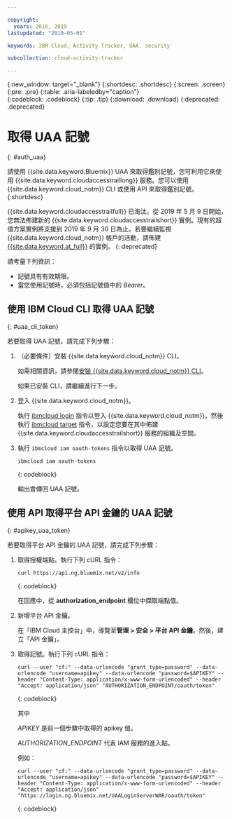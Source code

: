 ```yaml
---

copyright:
  years: 2016, 2019
lastupdated: "2019-05-01"

keywords: IBM Cloud, Activity Tracker, UAA, security

subcollection: cloud-activity-tracker

---
```


{:new_window: target="_blank"}
{:shortdesc: .shortdesc}
{:screen: .screen}
{:pre: .pre}
{:table: .aria-labeledby="caption"}    
{:codeblock: .codeblock}
{:tip: .tip}
{:download: .download}
{:deprecated: .deprecated}


# 取得 UAA 記號
{: #auth_uaa}

請使用 {{site.data.keyword.Bluemix}} UAA 來取得鑑別記號，您可利用它來使用 {{site.data.keyword.cloudaccesstraillong}} 服務。您可以使用 {{site.data.keyword.cloud_notm}} CLI 或使用 API 來取得鑑別記號。
{:shortdesc}

{{site.data.keyword.cloudaccesstrailfull}} 已淘汰。從 2019 年 5 月 9 日開始，您無法佈建新的 {{site.data.keyword.cloudaccesstrailshort}} 實例。現有的超值方案實例將支援到 2019 年 9 月 30 日為止。若要繼續監視 {{site.data.keyword.cloud_notm}} 帳戶的活動，請佈建 [{{site.data.keyword.at_full}}](/docs/services/Activity-Tracker-with-LogDNA?topic=logdnaat-getting-started#getting-started) 的實例。
{: deprecated}


請考量下列資訊：

* 記號具有有效期限。 
* 當您使用記號時，必須包括記號值中的 *Bearer*。
		
## 使用 IBM Cloud CLI 取得 UAA 記號
{: #uaa_cli_token}

若要取得 UAA 記號，請完成下列步驟：

1. （必要條件）安裝 {{site.data.keyword.cloud_notm}} CLI。

   如需相關資訊，請參閱[安裝 {{site.data.keyword.cloud_notm}} CLI](/docs/cli?topic=cloud-cli-ibmcloud-cli#ibmcloud-cli)。
   
   如果已安裝 CLI，請繼續進行下一步。
    
2. 登入 {{site.data.keyword.cloud_notm}}。 

    執行 [ibmcloud login](/docs/cli/reference/ibmcloud/bx_cli.html#ibmcloud_login) 指令以登入 {{site.data.keyword.cloud_notm}}，然後執行 [ibmcloud target](/docs/cli/reference/ibmcloud/bx_cli.html#ibmcloud_target) 指令，以設定您要在其中佈建 {{site.data.keyword.cloudaccesstrailshort}} 服務的組織及空間。
	
3. 執行 `ibmcloud iam oauth-tokens` 指令以取得 UAA 記號。

    ```
	ibmcloud iam oauth-tokens
	```
	{: codeblock}
	
	輸出會傳回 UAA 記號。


	


## 使用 API 取得平台 API 金鑰的 UAA 記號
{: #apikey_uaa_token}

若要取得平台 API 金鑰的 UAA 記號，請完成下列步驟：

1. 取得授權端點。執行下列 cURL 指令：

    ```
    curl https://api.ng.bluemix.net/v2/info
    ```
    {: codeblock}

    在回應中，從 **authorization_endpoint** 欄位中擷取端點值。

2. 新增平台 API 金鑰。

    在「IBM Cloud 主控台」中，導覽至**管理 > 安全 > 平台 API 金鑰**。然後，建立「API 金鑰」。

3. 取得記號。執行下列 cURL 指令：

    ```
    curl --user "cf:" --data-urlencode "grant_type=password" --data-urlencode "username=apikey" --data-urlencode "password=$APIKEY" --header "Content-Type: application/x-www-form-urlencoded" --header "Accept: application/json" "AUTHORIZATION_ENDPOINT/oauth/token"
    ```
    {: codeblock}

    其中 
    
    *APIKEY* 是前一個步驟中取得的 apikey 值。
    
    *AUTHORIZATION_ENDPOINT* 代表 IAM 服務的進入點。

    例如：

    ```
    curl --user "cf:" --data-urlencode "grant_type=password" --data-urlencode "username=apikey" --data-urlencode "password=$APIKEY" --header "Content-Type: application/x-www-form-urlencoded" --header "Accept: application/json" "https://login.ng.bluemix.net/UAALoginServerWAR/oauth/token"
    ```
    {: codeblock}


